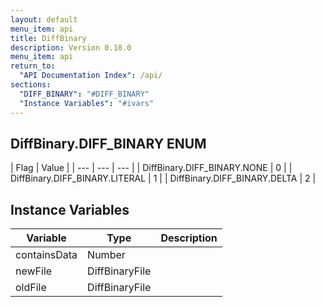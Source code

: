 ```yaml
---
layout: default
menu_item: api
title: DiffBinary
description: Version 0.18.0
menu_item: api
return_to:
  "API Documentation Index": /api/
sections:
  "DIFF_BINARY": "#DIFF_BINARY"
  "Instance Variables": "#ivars"
---
```


## <a name="DIFF_BINARY"></a><span>DiffBinary.</span>DIFF_BINARY <span class="tags"><span class="enum">ENUM</span></span>

| Flag | Value |
| --- | --- | --- |
| <span>DiffBinary.DIFF_BINARY.</span>NONE | 0 |
| <span>DiffBinary.DIFF_BINARY.</span>LITERAL | 1 |
| <span>DiffBinary.DIFF_BINARY.</span>DELTA | 2 |

## <a name="ivars"></a>Instance Variables

| Variable | Type | Description |
| --- | --- | --- |
| <a name="containsData"></a>containsData | Number |  |
| <a name="newFile"></a>newFile | DiffBinaryFile |  |
| <a name="oldFile"></a>oldFile | DiffBinaryFile |  |

